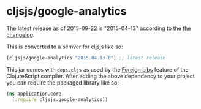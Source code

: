 # cljsjs/google-analytics

The latest release as of 2015-09-22 is "2015-04-13" according to the
[the changelog](https://developers.google.com/analytics/devguides/collection/analyticsjs/changelog).

This is converted to a semver for cljsjs like so:

[](dependency)
```clojure
[cljsjs/google-analytics "2015.04.13-0"] ;; latest release
```
[](/dependency)

This jar comes with `deps.cljs` as used by the [Foreign Libs][flibs] feature
of the ClojureScript compiler. After adding the above dependency to your project
you can require the packaged library like so:

```clojure
(ns application.core
  (:require cljsjs.google-analytics))
```

[flibs]: https://clojurescript.org/reference/packaging-foreign-deps
